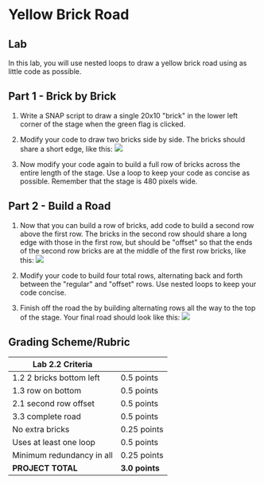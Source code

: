 # Yellow Brick Road

## Lab 

In this lab, you will use nested loops to draw a yellow brick road using as little code as possible.

## Part 1 - Brick by Brick

1.  Write a SNAP script to draw a single 20x10 "brick" in the lower left corner of the stage when the green flag is clicked.

2.  Modify your code to draw two bricks side by side.  The bricks should share a short edge, like this: ![](two%20bricks%20yellow.png)

3.  Now modify your code again to build a full row of bricks across the entire length of the stage.  Use a loop to keep your code as concise as possible.  Remember that the stage is 480 pixels wide.

## Part 2 - Build a Road

1.  Now that you can build a row of bricks, add code to build a second row above the first row.  The bricks in the second row should share a long edge with those in the first row, but should be "offset" so that the ends of the second row bricks are at the middle of the first row bricks, like this: ![](offset%20bricks%20yellow.png)

2.  Modify your code to build four total rows, alternating back and forth between the "regular" and "offset" rows.  Use nested loops to keep your code concise.

3.  Finish off the road the by building alternating rows all the way to the top of the stage.  Your final road should look like this:
    ![](brick%20road.png)

## Grading Scheme/Rubric

| **Lab 2.2 Criteria**                |                |
| ----------------------------------- | -------------- |
| 1.2 2 bricks bottom left            | 0.5 points     |
| 1.3 row on bottom                   | 0.5 points     |
| 2.1 second row offset               | 0.5 points     |
| 3.3 complete road                   | 0.5 points     |
| No extra bricks                     | 0.25 points    |
| Uses at least one loop              | 0.5 points     |
| Minimum redundancy in all           | 0.25 points    |
| **PROJECT TOTAL**                   | **3.0 points** |
